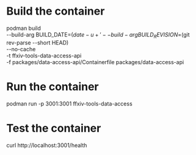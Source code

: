 # Build the container

podman build \
 --build-arg BUILD_DATE=$(date -u +'%Y-%m-%dT%H:%M:%SZ') \
  --build-arg BUILD_REVISION=$(git rev-parse --short HEAD) \
 --no-cache \
 -t ffxiv-tools-data-access-api \
 -f packages/data-access-api/Containerfile packages/data-access-api

# Run the container

podman run -p 3001:3001 ffxiv-tools-data-access

# Test the container

curl http://localhost:3001/health
